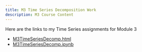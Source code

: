 ```yaml
---
title: M3 Time Series Decomposition Work
description: M3 Course Content
---
```


Here are the links to my Time Series assignments for Module 3

- [M3TimeSeriesDecomp.html](M3TimeSeriesDecomp.html)
- [M3TimeSeriesDecomp.ipynb](M3TimeSeriesDecomp.ipynb)


